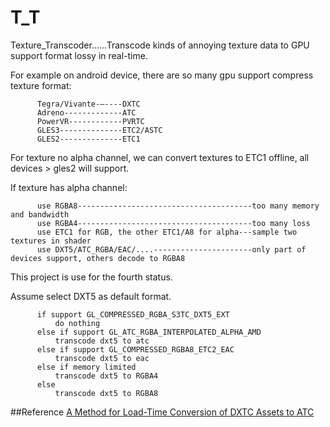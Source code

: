 # T_T
Texture_Transcoder......Transcode kinds of annoying texture data to GPU support format lossy in real-time.

For example on android device, there are so many gpu support compress texture format:
          
          Tegra/Vivante-—----DXTC
          Adreno-------------ATC
          PowerVR------------PVRTC
          GLES3--------------ETC2/ASTC
          GLES2--------------ETC1
          
For texture no alpha channel, we can convert textures to ETC1 offline, all devices > gles2 will support. 

If texture has alpha channel:

          use RGBA8---------------------------------------too many memory and bandwidth
          use RGBA4---------------------------------------too many loss
          use ETC1 for RGB, the other ETC1/A8 for alpha---sample two textures in shader
          use DXT5/ATC_RGBA/EAC/....----------------------only part of devices support, others decode to RGBA8

This project is use for the fourth status.

Assume select DXT5 as default format.

          if support GL_COMPRESSED_RGBA_S3TC_DXT5_EXT
              do nothing
          else if support GL_ATC_RGBA_INTERPOLATED_ALPHA_AMD
              transcode dxt5 to atc
          else if support GL_COMPRESSED_RGBA8_ETC2_EAC
              transcode dxt5 to eac    
          else if memory limited
              transcode dxt5 to RGBA4
          else
              transcode dxt5 to RGBA8
 
 
 








##Reference
[A Method for Load-Time Conversion of DXTC Assets to ATC](http://www.guildsoftware.com/papers/2012.Converting.DXTC.to.ATC.pdf)
